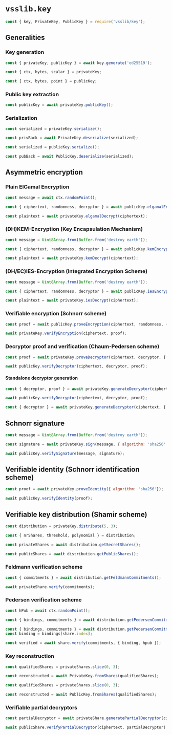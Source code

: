 # `vsslib.key`

```js
const { key, PrivateKey, PublicKey } = require('vsslib/key');
```

## Generalities

### Key generation

```js
const { privateKey, publicKey } = await key.generate('ed25519');
```

```js
const { ctx, bytes, scalar } = privateKey;
```

```js
const { ctx, bytes, point } = publicKey;
```


### Public key extraction

```js
const publicKey = await privateKey.publicKey();
```

### Serialization

```js
const serialized = privateKey.serialize();

const privBack = await PrivateKey.deserialize(serialized);
```

```js
const serialized = publicKey.serialize();

const pubBack = await PublicKey.deserialize(serialized);
```

## Asymmetric encryption

### Plain ElGamal Encryption

```js
const message = await ctx.randomPoint();

const { ciphertext, randomness, decryptor } = await publicKey.elgamalEncrypt(message);
```

```js
const plaintext = await privateKey.elgamalDecrypt(ciphertext);
```

### (DH)KEM-Encryption (Key Encapsulation Mechanism)

```js
const message = Uint8Array.from(Buffer.from('destroy earth'));

const { ciphertext, randomness, decryptor } = await publicKey.kemEncrypt(message, { mode: 'aes-256-cbc' });
```

```js
const plaintext = await privateKey.kemDecrypt(ciphertext);
```

### (DH/EC)IES-Encryption (Integrated Encryption Scheme)

```js
const message = Uint8Array.from(Buffer.from('destroy earth'));

const { ciphertext, randomness, decryptor } = await publicKey.iesEncrypt(message, { mode, algorithm });
```

```js
const plaintext = await privateKey.iesDecrypt(ciphertext);
```

### Verifiable encryption (Schnorr scheme)

```js
const proof = await publicKey.proveEncryption(ciphertext, randomness, { algorithm: 'sh256' });
```

```js
await privateKey.verifyEncryption(ciphertext, proof);
```

### Decryptor proof and verification (Chaum-Pedersen scheme)

```js
const proof = await privateKey.proveDecryptor(ciphertext, decryptor, { algorithm: 'sha256' });
```

```js
await publicKey.verifyDecryptor(ciphertext, decryptor, proof);
```

#### Standalone decryptor generation

```js
const { decryptor, proof } = await privateKey.generateDecryptor(ciphertext, { algorithm: 'sha256' });
```

```js
await publicKey.verifyDecryptor(ciphertext, decryptor, proof);
```

```js
const { decryptor } = await privateKey.generateDecryptor(ciphertext, { noProof: true });
```

## Schnorr signature

```js
const message = Uint8Array.from(Buffer.from('destroy earth'));

const signature = await privateKey.sign(message, { algorithm: 'sha256' });
```

```js
await publicKey.verifySignature(message, signature);
```

## Verifiable identity (Schnorr identification scheme)

```js
const proof = await privateKey.proveIdentity({ algorithm: 'sha256'});
```

```js
await publicKey.verifyIdentity(proof);
```

## Verifiable key distribution (Shamir scheme)

```js
const distribution = privateKey.distribute(5, 3);

const { nrShares, threshold, polynomial } = distribution;
```

```js
const privateShares = await distribution.getSecretShares();
```

```js
const publicShares = await distribution.getPublicShares();
```

### Feldmann verification scheme

```js
const { commitments } = await distribution.getFeldmannCommitments();
```

```js
await privateShare.verify(commitments);
```

### Pedersen verification scheme

```js
const hPub = await ctx.randomPoint();
```

```js
const { bindings, commitments } = await distribution.getPedersenCommitments(hPub);
```

```js
const { bindings, commitments } = await distribution.getPedersenCommitments(hPub);
const binding = bindings[share.index];
```

```js
const verified = await share.verify(commitments, { binding, hpub });
```

### Key reconstruction

```js
const qualifiedShares = privateShares.slice(0, 3);

const reconstructed = await PrivateKey.fromShares(qualifiedShares);
```

```js
const qualifiedShares = privateShares.slice(0, 3);

const reconstructed = await PublicKey.fromShares(qualifiedShares);
```

### Verifiable partial decryptors

```js
const partialDecryptor = await privateShare.generatePartialDecryptor(ciphertext);
```

```js
await publicShare.verifyPartialDecryptor(ciphertext, partialDecryptor);

